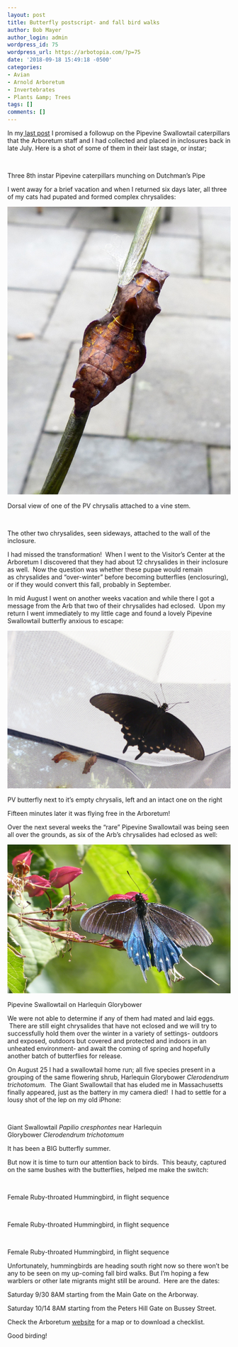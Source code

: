 ```yaml
---
layout: post
title: Butterfly postscript- and fall bird walks
author: Bob Mayer
author_login: admin
wordpress_id: 75
wordpress_url: https://arbotopia.com/?p=75
date: '2018-09-18 15:49:18 -0500'
categories:
- Avian
- Arnold Arboretum
- Invertebrates
- Plants &amp; Trees
tags: []
comments: []
---
```


<p>In my<a href="http://www.arbotopia.com/how-rare-is-rare-a-butterfly-tale/">&nbsp;last post</a>&nbsp;I promised a followup on the Pipevine Swallowtail caterpillars that the Arboretum staff and I had collected and placed in inclosures back in late July. Here is a shot of some of them&nbsp;in their last stage, or instar;</p>


<p><!-- wp:image {"id":1497} --></p>
 <img src="/images/2017/09/P1170445.jpg" alt="" class="wp-image-1497"/>


<p>Three 8th instar Pipevine caterpillars munching on Dutchman&rsquo;s Pipe</p>


<p>I went away for a brief vacation and when I returned six&nbsp;days later, all three of my cats had pupated and formed complex&nbsp;chrysalides:</p>


<p><!-- wp:image {"id":1498} --></p>
 <img src="/images/2017/09/P1170608.jpg" alt="" class="wp-image-1498"/>


<p>Dorsal view of one of the PV chrysalis attached to a vine stem.</p>


<p><!-- wp:image {"id":1499} --></p>
 <img src="/images/2017/09/P1170614.jpg" alt="" class="wp-image-1499"/>


<p>The other two chrysalides, seen sideways, attached to the wall of the inclosure.</p>


<p>I had missed the transformation! &nbsp;When I went to the Visitor&rsquo;s Center at the Arboretum I discovered that they had about 12&nbsp;chrysalides in their inclosure as well. &nbsp;Now the question was whether these pupae would remain as&nbsp;chrysalides and &ldquo;over-winter&rdquo; before becoming butterflies (enclosuring), or if they would convert this fall, probably in September.</p>


<p>In mid August I went on another weeks vacation and while there I got a message from the Arb that two of their&nbsp;chrysalides had eclosed.&nbsp; Upon my return I went immediately to my little cage and found a lovely Pipevine Swallowtail butterfly anxious to&nbsp;escape:</p>


<p><!-- wp:image {"id":1500} --></p>
 <img src="/images/2017/09/Pipevine-Swallowtail.jpg" alt="" class="wp-image-1500"/>


<p>PV butterfly next to it&rsquo;s empty chrysalis, left and an intact one on the right</p>


<p>Fifteen minutes later it was flying free in the Arboretum!</p>


<p>Over the next several weeks the &ldquo;rare&rdquo; Pipevine Swallowtail was being seen all over the grounds, as six of the Arb&rsquo;s&nbsp;chrysalides had eclosed as well:</p>


<p><!-- wp:image {"id":1501} --></p>
 <img src="/images/2017/09/P1180389.jpg" alt="" class="wp-image-1501"/>


<p>Pipevine Swallowtail on Harlequin Glorybower</p>


<p>We were not able to determine if any of them had mated and laid eggs. &nbsp;There are still eight&nbsp;chrysalides that have not eclosed and we will try to successfully hold them over the winter in a variety of settings- outdoors and exposed, outdoors but covered and protected and indoors in an unheated environment- and await the coming of spring and hopefully another batch of butterflies&nbsp;for release.</p>


<p>On August 25 I had a swallowtail&nbsp;home run; all five species present in a grouping of the same flowering shrub,&nbsp;Harlequin Glorybower&nbsp;<em>Clerodendrum trichotomum. &nbsp;</em>The Giant Swallowtail that has eluded me in Massachusetts finally appeared, just as&nbsp;the battery in my camera died! &nbsp;I had to settle for a lousy shot of the lep on my old iPhone:</p>


<p><!-- wp:image {"id":1502} --></p>
 <img src="/images/2017/09/IMG_4019.jpg" alt="" class="wp-image-1502"/>


<p>Giant Swallowtail&nbsp;<em>Papilio cresphontes</em>&nbsp;near Harlequin Glorybower&nbsp;<em>Clerodendrum trichotomum</em></p>


<p>It has been a BIG butterfly summer.</p>


<p>But now it is time to turn our attention back to birds. &nbsp;This beauty, captured on the same bushes with&nbsp;the butterflies, helped me make the switch:</p>


<p><!-- wp:image {"id":1503} --></p>
 <img src="/images/2017/09/P1000159.jpg" alt="" class="wp-image-1503"/>


<p>Female Ruby-throated Hummingbird, in flight sequence</p>


<p><!-- wp:image {"id":1504} --></p>
 <img src="/images/2017/09/P1000160.jpg" alt="" class="wp-image-1504"/>


<p>Female Ruby-throated Hummingbird, in flight sequence</p>


<p><!-- wp:image {"id":1505} --></p>
 <img src="/images/2017/09/P1000161.jpg" alt="" class="wp-image-1505"/>


<p>Female Ruby-throated Hummingbird, in flight sequence</p>


<p>Unfortunately,&nbsp;hummingbirds&nbsp;are heading south right now so there won&rsquo;t be any to be seen on my up-coming fall bird walks. But I&rsquo;m hoping a few warblers or&nbsp;other late migrants might still be around. &nbsp;Here are the dates:</p>


<p>Saturday 9/30 8AM starting from&nbsp;the Main Gate on the Arborway.</p>


<p>Saturday 10/14 8AM starting from&nbsp;the Peters Hill Gate on Bussey Street.</p>


<p>Check the Arboretum&nbsp;<a href="https://web.archive.org/web/20171004090603/https://www.arboretum.harvard.edu/">website</a>&nbsp;for a map&nbsp;or to download a checklist.</p>


<p>Good birding!<br></p>
